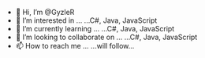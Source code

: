 - 👋 Hi, I’m @GyzleR
- 👀 I’m interested in ...
      ...C#, Java, JavaScript
- 🌱 I’m currently learning ...
      ...C#, Java, JavaScript
- 💞️ I’m looking to collaborate on ...
      ...C#, Java, JavaScript
- 📫 How to reach me ...
      ...will follow...
<!---
GyzleR/GyzleR is a ✨ special ✨ repository because its `README.md` (this file) appears on your GitHub profile.
You can click the Preview link to take a look at your changes.
--->
